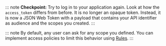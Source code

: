 ::: note
**Checkpoint:** Try to log in to your application again. Look at how the `access_token` differs from before. It is no longer an opaque token. Instead, it is now a JSON Web Token with a payload that contains your API identifier as audience and the scopes you created.
:::

::: note
By default, any user can ask for any scope you defined. You can implement access policies to limit this behavior using [Rules](https://auth0.com/docs/rules).
:::